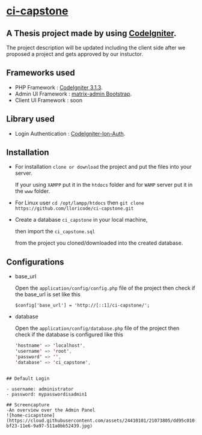 # [ci-capstone](http://ci-capstone.lloricmayugagarcia.com/)
## A Thesis project made by using [CodeIgniter](http://codeigniter.com).

The project description will be updated including the client side after we proposed a project and gets approved by our instuctor.

## Frameworks used

* PHP Framework        : [CodeIgniter 3.1.3](http://codeigniter.com).
* Admin UI Framework   : [matrix-admin Bootstrap](http://matrixadmin.themedesigner.in/).
* Client UI Framework  : soon

## Library used

* Login Authentication  : [CodeIgniter-Ion-Auth](https://github.com/benedmunds/CodeIgniter-Ion-Auth).

## Installation

- For installation ``clone or download`` the project and put the files into your server. 

	If your using ``XAMPP`` put it in the ``htdocs`` folder and for ``WAMP`` server put it in the ``www`` folder.

- For Linux user ``cd /opt/lampp/htdocs`` then ``git clone https://github.com/lloricode/ci-capstone.git``

- Create a database ``ci_capstone`` in your local machine, 

	then import the ``ci_capstone.sql`` 

	from the project you cloned/downloaded into the created database.


## Configurations

- base_url

    Open the ``application/config/config.php`` file of the project
    then check if the base_url is set like this 
    
    ``$config['base_url'] = 'http://[::1]/ci-capstone/';``

- database

    Open the ``application/config/database.php`` file of the project
    then check if the database is configured like this
    
    ```java
    'hostname' => 'localhost',
    'username' => 'root',
    'password' => '',
    'database' => 'ci_capstone',
```

## Default Login

- username: administrator
- password: mypasswordisadmin1

## Screencapture
-An overview over the Admin Panel
![home-cicapstone](https://cloud.githubusercontent.com/assets/24410101/21073805/dd95c010-bf23-11e6-9a97-511a0bb52439.jpg)


 

